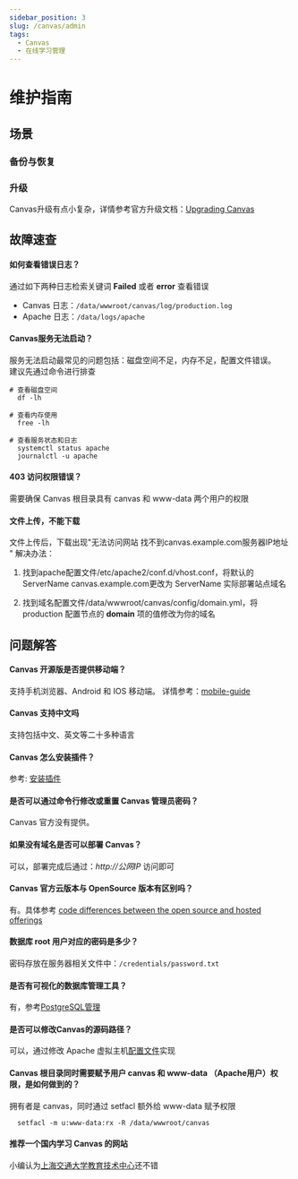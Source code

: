 ```yaml
---
sidebar_position: 3
slug: /canvas/admin
tags:
  - Canvas
  - 在线学习管理
---
```


# 维护指南

## 场景

### 备份与恢复

### 升级

Canvas升级有点小复杂，详情参考官方升级文档：[Upgrading Canvas](https://github.com/instructure/canvas-lms/wiki/Upgrading)

## 故障速查

#### 如何查看错误日志？

通过如下两种日志检索关键词 **Failed** 或者 **error** 查看错误

* Canvas 日志：`/data/wwwroot/canvas/log/production.log`
* Apache 日志：`/data/logs/apache`

#### Canvas服务无法启动？

服务无法启动最常见的问题包括：磁盘空间不足，内存不足，配置文件错误。  
建议先通过命令进行排查  

```shell
# 查看磁盘空间
  df -lh

# 查看内存使用
  free -lh

# 查看服务状态和日志
  systemctl status apache
  journalctl -u apache
```

#### 403 访问权限错误？

需要确保 Canvas 根目录具有 canvas 和 www-data 两个用户的权限


#### 文件上传，不能下载

文件上传后，下载出现"无法访问网站 找不到canvas.example.com服务器IP地址 "
解决办法：
1. 找到apache配置文件/etc/apache2/conf.d/vhost.conf，将默认的ServerName canvas.example.com更改为 ServerName 实际部署站点域名

2. 找到域名配置文件/data/wwwroot/canvas/config/domain.yml，将 production 配置节点的 **domain** 项的值修改为你的域名


## 问题解答

#### Canvas 开源版是否提供移动端？

支持手机浏览器、Android 和 IOS 移动端。 详情参考：[mobile-guide](https://community.canvaslms.com/community/answers/guides/mobile-guide)

#### Canvas 支持中文吗

支持包括中文、英文等二十多种语言

#### Canvas 怎么安装插件？

参考: [安装插件](../canvas#plugin)

#### 是否可以通过命令行修改或重置 Canvas 管理员密码？

Canvas 官方没有提供。

#### 如果没有域名是否可以部署 Canvas？

可以，部署完成后通过：*http://公网IP* 访问即可

#### Canvas 官方云版本与 OpenSource 版本有区别吗？

有。具体参考 [code differences between the open source and hosted offerings](https://github.com/instructure/canvas-lms/wiki/FAQ#does-canvas-support-any-extensions)

#### 数据库 root 用户对应的密码是多少？

密码存放在服务器相关文件中：`/credentials/password.txt`

#### 是否有可视化的数据库管理工具？

有，参考[PostgreSQL管理](../postgresql)

#### 是否可以修改Canvas的源码路径？

可以，通过修改 Apache 虚拟主机[配置文件](../apache#virtualHost)实现

#### Canvas 根目录同时需要赋予用户 canvas 和 www-data （Apache用户）权限，是如何做到的？

拥有者是 canvas，同时通过 setfacl 额外给 www-data 赋予权限

```
  setfacl -m u:www-data:rx -R /data/wwwroot/canvas
```
#### 推荐一个国内学习 Canvas 的网站

小编认为[上海交通大学教育技术中心](https://v.sjtu.edu.cn/guide/)还不错
